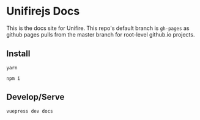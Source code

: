 # Unifirejs Docs

This is the docs site for Unifire. This repo's default branch is `gh-pages` as github pages pulls from the master branch for root-level github.io projects.

## Install

`yarn`

`npm i`

## Develop/Serve

`vuepress dev docs`
